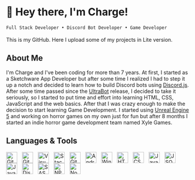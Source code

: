 # 👋 Hey there, I'm Charge!

`Full Stack Developer • Discord Bot Developer • Game Developer`<br><br>
This is my GitHub. Here I upload some of my projects in Lite version.
## About Me
I'm Charge and I've been coding for more than 7 years. At first, I started as a Sketchware App Developer but after some time I realized I had to step it up a notch and decided to learn how to build Discord bots using [Discord.js](https://discord.js.org). After some time passed since the [UltraBot](https://ultra-bot.xyz) release, I decided to take it seriously, so I started to put time and effort into learning HTML, CSS, JavaScript and the web basics. After that I was crazy enough to make the decision to start learning Game Development. I started using [Unreal Engine 5](https://www.unrealengine.com/en-US/unreal-engine-5) and working on horror games on my own just for fun but after 8 months I started an indie horror game development team named Xyle Games.
## Languages & Tools
<img align="left" alt="GitHub" width="30px" style="padding-right:10px;" src="https://cdn.jsdelivr.net/gh/devicons/devicon@latest/icons/github/github-original.svg"/>
<img align="left" alt="Git" width="30px" style="padding-right:10px;" src="https://cdn.jsdelivr.net/gh/devicons/devicon@latest/icons/git/git-original.svg"/>
<img align="left" alt="Visual Studio Code" width="30px" style="padding-right:10px;" src="https://cdn.jsdelivr.net/gh/devicons/devicon@latest/icons/vscode/vscode-original.svg"/>
<img align="left" alt="Stack Overflow" width="30px" style="padding-right:10px;" src="https://cdn.jsdelivr.net/gh/devicons/devicon@latest/icons/stackoverflow/stackoverflow-original.svg"/>
<img align="left" alt="Gitbook" width="30px" style="padding-right:10px;" src="https://cdn.jsdelivr.net/gh/devicons/devicon@latest/icons/gitbook/gitbook-original.svg"/>
<img align="left" alt="Android" width="30px" style="padding-right:10px;" src="https://cdn.jsdelivr.net/gh/devicons/devicon@latest/icons/android/android-plain.svg"/>
<img align="left" alt="Windows" width="30px" style="padding-right:10px;" src="https://cdn.jsdelivr.net/gh/devicons/devicon@latest/icons/windows11/windows11-original.svg"/>
<img align="left" alt="HTML" width="30px" style="padding-right:10px;" src="https://cdn.jsdelivr.net/gh/devicons/devicon@latest/icons/html5/html5-original.svg"/>
<img align="left" alt="CSS" width="30px" style="padding-right:10px;" src="https://cdn.jsdelivr.net/gh/devicons/devicon@latest/icons/css3/css3-original.svg"/>
<img align="left" alt="JavaScript" width="30px" style="padding-right:10px;" src="https://cdn.jsdelivr.net/gh/devicons/devicon@latest/icons/javascript/javascript-original.svg"/>
<img align="left" alt="JSON" width="30px" style="padding-right:10px;" src="https://cdn.jsdelivr.net/gh/devicons/devicon@latest/icons/json/json-plain.svg"/>
<img align="left" alt="Java" width="30px" style="padding-right:10px;" src="https://cdn.jsdelivr.net/gh/devicons/devicon@latest/icons/java/java-original.svg"/>
<img align="left" alt="Discord.js" width="30px" style="padding-right:10px;" src="https://cdn.jsdelivr.net/gh/devicons/devicon@latest/icons/discordjs/discordjs-plain.svg"/>
<img align="left" alt="SASS" width="30px" style="padding-right:10px;" src="https://cdn.jsdelivr.net/gh/devicons/devicon@latest/icons/sass/sass-original.svg"/>
<img align="left" alt="NPM" width="30px" style="padding-right:10px;" src="https://cdn.jsdelivr.net/gh/devicons/devicon@latest/icons/npm/npm-original-wordmark.svg"/>
<img align="left" alt="Node.js" width="30px" style="padding-right:10px;" src="https://cdn.jsdelivr.net/gh/devicons/devicon@latest/icons/nodejs/nodejs-original.svg"/>
